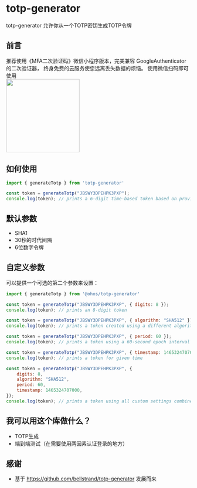 # totp-generator

totp-generator 允许你从一个TOTP密钥生成TOTP令牌

## 前言
推荐使用《MFA二次验证码》微信小程序版本，完美兼容 GoogleAuthenticator的二次验证器， 终身免费的云服务使您远离丢失数据的烦恼。
使用微信扫码即可使用  
<img height="200" src="https://static-1253419794.cos.ap-nanjing.myqcloud.com/img/code.jpg" width="200"/>

## 如何使用

```javascript
import { generateTotp } from 'totp-generator'

const token = generateTotp("JBSWY3DPEHPK3PXP");
console.log(token); // prints a 6-digit time-based token based on provided key and current time
```

## 默认参数

- SHA1
- 30秒的时代间隔
- 6位数字令牌

## 自定义参数

可以提供一个可选的第二个参数来设置：

```javascript
import { generateTotp } from '@ohos/totp-generator'

const token = generateTotp("JBSWY3DPEHPK3PXP", { digits: 8 });
console.log(token); // prints an 8-digit token

const token = generateTotp("JBSWY3DPEHPK3PXP", { algorithm: "SHA512" });
console.log(token); // prints a token created using a different algorithm

const token = generateTotp("JBSWY3DPEHPK3PXP", { period: 60 });
console.log(token); // prints a token using a 60-second epoch interval

const token = generateTotp("JBSWY3DPEHPK3PXP", { timestamp: 1465324707000 });
console.log(token); // prints a token for given time

const token = generateTotp("JBSWY3DPEHPK3PXP", {
    digits: 8,
    algorithm: "SHA512",
    period: 60,
    timestamp: 1465324707000,
});
console.log(token); // prints a token using all custom settings combined
```

## 我可以用这个库做什么？

- TOTP生成
- 端到端测试（在需要使用两因素认证登录的地方）

## 感谢

- 基于 https://github.com/bellstrand/totp-generator 发展而来